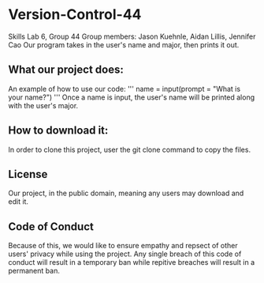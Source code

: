 # Version-Control-44
Skills Lab 6, Group 44
Group members: Jason Kuehnle, Aidan Lillis, Jennifer Cao
Our program takes in the user's name and major, then prints it out.

## What our project does:
An example of how to use our code:
'''
name = input(prompt = "What is your name?")
'''
Once a name is input, the user's name will be printed along with the user's major.

## How to download it:
In order to clone this project, user the git clone command to copy the files.

## License
Our project, in the public domain, meaning any users may download and edit it.

## Code of Conduct
Because of this, we would like to ensure empathy and repsect of other users' privacy while using the project. Any single breach of this code of conduct will result in a temporary ban while repitive breaches will result in a permanent ban.